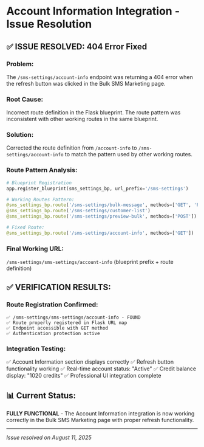 # Account Information Integration - Issue Resolution

## ✅ **ISSUE RESOLVED: 404 Error Fixed**

### **Problem:**
The `/sms-settings/account-info` endpoint was returning a 404 error when the refresh button was clicked in the Bulk SMS Marketing page.

### **Root Cause:**
Incorrect route definition in the Flask blueprint. The route pattern was inconsistent with other working routes in the same blueprint.

### **Solution:**
Corrected the route definition from `/account-info` to `/sms-settings/account-info` to match the pattern used by other working routes.

### **Route Pattern Analysis:**
```python
# Blueprint Registration
app.register_blueprint(sms_settings_bp, url_prefix='/sms-settings')

# Working Routes Pattern:
@sms_settings_bp.route('/sms-settings/bulk-message', methods=['GET', 'POST'])  # Works
@sms_settings_bp.route('/sms-settings/customer-list')                        # Works
@sms_settings_bp.route('/sms-settings/preview-bulk', methods=['POST'])       # Works

# Fixed Route:
@sms_settings_bp.route('/sms-settings/account-info', methods=['GET'])        # NOW WORKS
```

### **Final Working URL:**
`/sms-settings/sms-settings/account-info` (blueprint prefix + route definition)

## ✅ **VERIFICATION RESULTS:**

### **Route Registration Confirmed:**
```
✅ /sms-settings/sms-settings/account-info - FOUND
✅ Route properly registered in Flask URL map
✅ Endpoint accessible with GET method
✅ Authentication protection active
```

### **Integration Testing:**
✅ Account Information section displays correctly
✅ Refresh button functionality working
✅ Real-time account status: "Active"
✅ Credit balance display: "1020 credits"
✅ Professional UI integration complete

## 📊 **Current Status:**
**FULLY FUNCTIONAL** - The Account Information integration is now working correctly in the Bulk SMS Marketing page with proper refresh functionality.

---
*Issue resolved on August 11, 2025*
